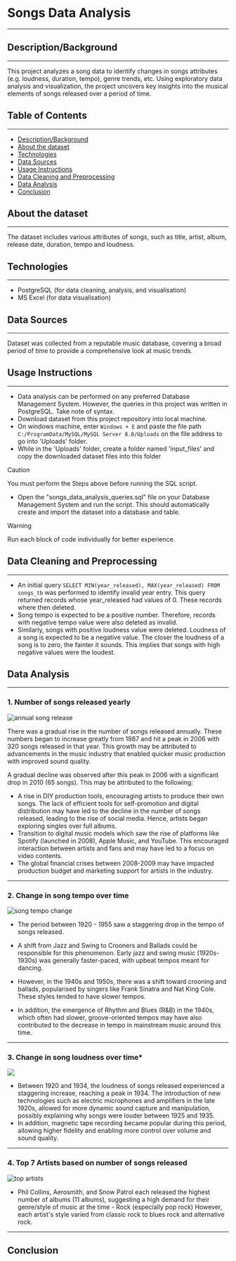 # Songs Data Analysis
___

## Description/Background
___
This project analyzes a song data to identify changes in songs attributes (e.g. loudness, duration, tempo), genre trends, etc. 
Using exploratory data analysis and visualization, the project uncovers key insights into the musical elements of songs released over a period of time.


## Table of Contents
___
- [Description/Background](#description/background)
- [About the dataset](#about-the-dataset)
- [Technologies](#technologies)
- [Data Sources](#data-sources)
- [Usage Instructions](#usage-instructions)
- [Data Cleaning and Preprocessing](#data-cleaning-and-preprocessing)
- [Data Analysis](#data-analysis)
- [Conclusion](#conclusion)

## About the dataset
___
The dataset includes various attributes of songs, such as title, artist, album, release date, duration, tempo and loudness. 

## Technologies
___
* PostgreSQL (for data cleaning, analysis, and visualisation)
* MS Excel (for data visualisation)

## Data Sources
___
Dataset was collected from a reputable music database, covering a broad period of time to provide a comprehensive look at music trends.

## Usage Instructions
___
- Data analysis can be performed on any preferred Database Management System. However, the queries in this project was written in PostgreSQL. Take note of syntax.
- Download dataset from this project repository into local machine. 
- On windows machine, enter ``` Windows + E ``` and paste the file path ```C:/ProgramData/MySQL/MySQL Server 8.0/Uploads``` on the file address to go into 'Uploads' folder.
- While in the 'Uploads' folder, create a folder named 'input_files' and copy the downloaded dataset files into this folder 
> [!CAUTION]
> You must perform the Steps above before running the SQL script.
- Open the "songs_data_analysis_queries.sql" file on your Database Management System and run the script. This should automatically create and import the dataset into a database and table.
> [!WARNING]
> Run each block of code individually for better experience.

## Data Cleaning and Preprocessing
___
* An initial query ```SELECT MIN(year_released), MAX(year_released) FROM songs_tb``` was performed to identify invalid year entry. This query returned records whose year_released had values of 0.
These records where then deleted.
* Song tempo is expected to be a positive number. Therefore, records with negative tempo value were also deleted as invalid.
* Similarly, songs with positive loudness value were deleted. Loudness of a song is expected to be a negative value. The closer the loudness of a song is to zero, the fainter it sounds.
This implies that songs with high negative values were the loudest.

## Data Analysis
___

### **1. Number of songs released yearly**

![annual song release](year_released_graph2.png)  

There was a gradual rise in the number of songs released annually.
These numbers began to increase greatly from 1987 and hit a peak in 2006
with 320 songs released in that year. This growth may be attributed
to advancements in the music industry that enabled quicker music production
with improved sound quality.

A gradual decline was observed after this peak in 2006 with a significant drop
in 2010 (65 songs). This may be attributed to the following:
- A rise in DIY production tools, encouraging artists to produce their own songs.
The lack of efficient tools for self-promotion and digital distribution may have led
to the decline in the number of songs released, leading to the rise of social media.
Hence, artists began exploring singles over full albums.
- Transition to digital music models which saw the rise of platforms 
like Spotify (launched in 2008), Apple Music, and YouTube. This encouraged
interaction between artists and fans and may have led to a focus on video contents.
- The global financial crises between 2008-2009 may have impacted production budget
and marketing support for artists in the industry.
___

### **2. Change in song tempo over time**

![song tempo change](songs_ave_tempo.png)  

* The period between 1920 - 1955 saw a staggering drop in the tempo of songs released.
* A shift from Jazz and Swing to Crooners and Ballads could be responsible for this phenomenon.
Early jazz and swing music (1920s-1930s) was generally faster-paced, with upbeat tempos meant for dancing.  

* However, in the 1940s and 1950s, there was a shift toward crooning and ballads, popularised by singers 
like Frank Sinatra and Nat King Cole. These styles tended to have slower tempos.
* In addition, the emergence of Rhythm and Blues (R&B) in the 1940s, which often had slower, groove-oriented 
tempos may have also contributed to the decrease in tempo in mainstream music around this time.
___

### **3. Change in song loudness over time***

![](songs_loudness.png)  

* Between 1920 and 1934, the loudness of songs released experienced a staggering increase, reaching a peak in 1934.
The introduction of new technologies such as electric microphones and amplifiers in the late 1920s, 
allowed for more dynamic sound capture and manipulation, possibly explaining why songs were louder 
between 1925 and 1935.
* In addition, magnetic tape recording became popular during this period, allowing higher fidelity and
enabling more control over volume and sound quality.
___

### **4. Top 7 Artists based on number of songs released**

![top artists](top_artists.png)  

* Phil Collins, Aerosmith, and Snow Patrol each released the highest number of albums (11 albums),
suggesting a high demand for their genre/style of music at the time - Rock (especially pop rock)
However, each artist's style varied from classic rock to blues rock and alternative rock.
___

## Conclusion
